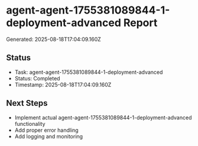 # agent-agent-1755381089844-1-deployment-advanced Report

Generated: 2025-08-18T17:04:09.160Z

## Status
- Task: agent-agent-1755381089844-1-deployment-advanced
- Status: Completed
- Timestamp: 2025-08-18T17:04:09.160Z

## Next Steps
- Implement actual agent-agent-1755381089844-1-deployment-advanced functionality
- Add proper error handling
- Add logging and monitoring
